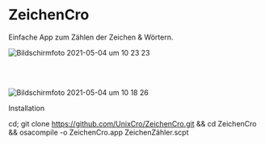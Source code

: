 # ZeichenCro

Einfache App zum Zählen der Zeichen & Wörtern.

![Bildschirmfoto 2021-05-04 um 10 23 23](https://user-images.githubusercontent.com/70098046/116977487-c85b6d80-acc2-11eb-98e7-18c8ad72c3fb.jpg)





<br> 
<br>

![Bildschirmfoto 2021-05-04 um 10 18 26](https://user-images.githubusercontent.com/70098046/116977020-32274780-acc2-11eb-92b1-de8afa0208da.jpg)

Installation 


cd; git clone https://github.com/UnixCro/ZeichenCro.git && cd ZeichenCro && osacompile -o ZeichenCro.app ZeichenZähler.scpt
